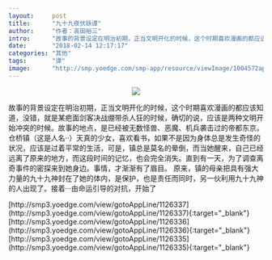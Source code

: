 ```yaml
---
layout:     post
title:      "九十九夜伏妖谭"
author:     "作者：高田裕三"
intro:      "故事的背景设定在明治初期，正当文明开化的时候，这个时期喜欢漫画的都应该知道，没错，就是某疤面剑客决战绷带杀人狂的时候，确切的说，应该是两种文明开始冲突的时候。故事的地点，是已经被无数怪兽、恶魔、机兵袭击过的帝都东京。 仓桥镇（这是人名··）天真的少女，喜欢看书，如果不是因为身体总是发生奇怪的状况，应该是过着平常的生活，可是，镇总是莫名的晕倒，而当她醒来，自己已经远离了原来的地方，而这段时间的记忆，也会完全消失。直到有一天，为了调查离奇事件的密探来到她身边。事情，才渐渐有了眉目。 原来，镇的母亲把具有强大力量的九十九神封在了她的体内，是保护，也是责任而同时，另一伙利用九十九神的人出现了。接着···由命运引导的对抗，开始了"
date:       "2018-02-14 12:17:17"
categories: "其他"
tags:       "谭"
image:      "http://smp.yoedge.com/smp-app/resource/viewImage/1004572appline.png"
---
```

<div style="text-align: center">
<p><img src="http://smp.yoedge.com/smp-app/resource/viewImage/1004572appline.png"/></p>
</div>
<p class="post-meta">
<span>故事的背景设定在明治初期，正当文明开化的时候，这个时期喜欢漫画的都应该知道，没错，就是某疤面剑客决战绷带杀人狂的时候，确切的说，应该是两种文明开始冲突的时候。故事的地点，是已经被无数怪兽、恶魔、机兵袭击过的帝都东京。 仓桥镇（这是人名··）天真的少女，喜欢看书，如果不是因为身体总是发生奇怪的状况，应该是过着平常的生活，可是，镇总是莫名的晕倒，而当她醒来，自己已经远离了原来的地方，而这段时间的记忆，也会完全消失。直到有一天，为了调查离奇事件的密探来到她身边。事情，才渐渐有了眉目。 原来，镇的母亲把具有强大力量的九十九神封在了她的体内，是保护，也是责任而同时，另一伙利用九十九神的人出现了。接着···由命运引导的对抗，开始了</span>
</p>
[http://smp3.yoedge.com/view/gotoAppLine/1126337](http://smp3.yoedge.com/view/gotoAppLine/1126337){:target="_blank"}
[http://smp3.yoedge.com/view/gotoAppLine/1126336](http://smp3.yoedge.com/view/gotoAppLine/1126336){:target="_blank"}
[http://smp3.yoedge.com/view/gotoAppLine/1126335](http://smp3.yoedge.com/view/gotoAppLine/1126335){:target="_blank"}


